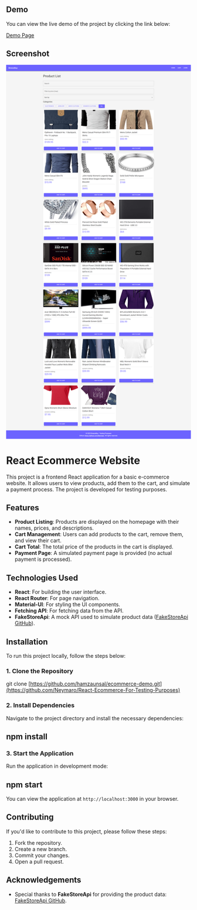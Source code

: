 ## Demo

You can view the live demo of the project by clicking the link below:

[Demo Page]([https://react-ecommerce-for-testing-purposes.vercel.app/])

## Screenshot 

![Ecommerce Demo](https://github.com/Neymaro/React-Ecommerce-For-Testing-Purposes/blob/main/public/demo.png.png)

# React Ecommerce Website

This project is a frontend React application for a basic e-commerce website. It allows users to view products, add them to the cart, and simulate a payment process. The project is developed for testing purposes.

## Features

- **Product Listing**: Products are displayed on the homepage with their names, prices, and descriptions.
- **Cart Management**: Users can add products to the cart, remove them, and view their cart.
- **Cart Total**: The total price of the products in the cart is displayed.
- **Payment Page**: A simulated payment page is provided (no actual payment is processed).

## Technologies Used

- **React**: For building the user interface.
- **React Router**: For page navigation.
- **Material-UI**: For styling the UI components.
- **Fetching API**: For fetching data from the API.
- **FakeStoreApi**: A mock API used to simulate product data ([FakeStoreApi GitHub](https://github.com/keikaavousi/fake-store-api)).


## Installation

To run this project locally, follow the steps below:

### 1. Clone the Repository

git clone [https://github.com/hamzaunsal/ecommerce-demo.git](https://github.com/Neymaro/React-Ecommerce-For-Testing-Purposes)


### 2. Install Dependencies

Navigate to the project directory and install the necessary dependencies:

## npm install


### 3. Start the Application

Run the application in development mode:

## npm start


You can view the application at `http://localhost:3000` in your browser.

## Contributing

If you'd like to contribute to this project, please follow these steps:

1. Fork the repository.
2. Create a new branch.
3. Commit your changes.
4. Open a pull request.

## Acknowledgements

- Special thanks to **FakeStoreApi** for providing the product data: [FakeStoreApi GitHub](https://github.com/keikaavousi/fake-store-api).






